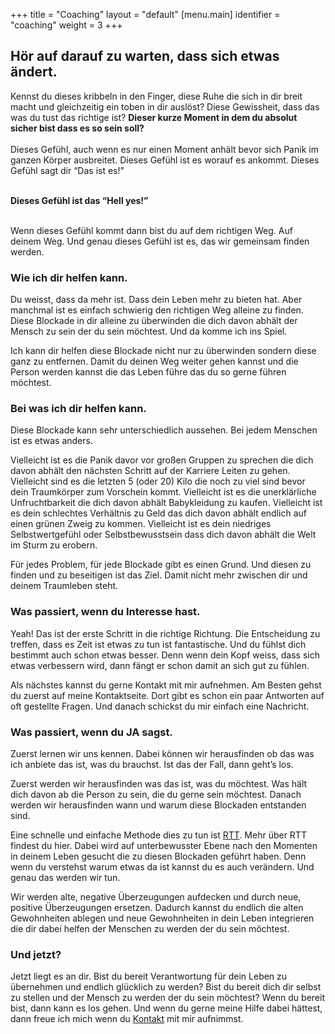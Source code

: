 +++
title = "Coaching"
layout = "default"
[menu.main]
identifier = "coaching"
weight = 3
+++

<div class="sub-hero img-coaching"></div>

<h2 class="sub-hero-img-text">Hör auf darauf zu warten, dass sich etwas ändert.</h2>

<p class="hero-text-coaching">
Kennst du dieses kribbeln in den Finger, diese Ruhe die sich in dir breit macht und gleichzeitig ein toben in dir auslöst? Diese Gewissheit, dass das was du tust das richtige ist? <strong>Dieser kurze Moment in dem du absolut sicher bist dass es so sein soll?</strong>
<br><br>
Dieses Gefühl, auch wenn es nur einen Moment anhält bevor sich Panik im ganzen Körper ausbreitet. Dieses Gefühl ist es worauf es ankommt. Dieses Gefühl sagt dir “Das ist es!” 
<br><br>

<strong>Dieses Gefühl ist das “Hell yes!”</strong>
<br><br>

Wenn dieses Gefühl kommt dann bist du auf dem richtigen Weg. Auf deinem Weg. Und genau dieses Gefühl ist es, das wir gemeinsam finden werden.
</p>


### Wie ich dir helfen kann.

Du weisst, dass da mehr ist. Dass dein Leben mehr zu bieten hat. Aber manchmal ist es einfach schwierig den richtigen Weg alleine zu finden. Diese Blockade in dir alleine zu überwinden die dich davon abhält der Mensch zu sein der du sein möchtest. Und da komme ich ins Spiel.

Ich kann dir helfen diese Blockade nicht nur zu überwinden sondern diese ganz zu entfernen. Damit du deinen Weg weiter gehen kannst und die Person werden kannst die das Leben führe das du so gerne führen möchtest.

### Bei was ich dir helfen kann.

Diese Blockade kann sehr unterschiedlich aussehen. Bei jedem Menschen ist es etwas anders. 

Vielleicht ist es die Panik davor vor großen Gruppen zu sprechen die dich davon abhält den nächsten Schritt auf der Karriere Leiten zu gehen. Vielleicht sind es die letzten 5 (oder 20) Kilo die noch zu viel sind bevor dein Traumkörper zum Vorschein kommt. Vielleicht ist es die unerklärliche Unfruchtbarkeit die dich davon abhält Babykleidung zu kaufen. Vielleicht ist es dein schlechtes Verhältnis zu Geld das dich davon abhält endlich auf einen grünen Zweig zu kommen. Vielleicht ist es dein niedriges Selbstwertgefühl oder Selbstbewusstsein dass dich davon abhält die Welt im Sturm zu erobern.

Für jedes Problem, für jede Blockade gibt es einen Grund. Und diesen zu finden und zu beseitigen ist das Ziel. Damit nicht mehr zwischen dir und deinem Traumleben steht.

### Was passiert, wenn du Interesse hast.

Yeah! Das ist der erste Schritt in die richtige Richtung. Die Entscheidung zu treffen, dass es Zeit ist etwas zu tun ist fantastische. Und du fühlst dich bestimmt auch schon etwas besser. Denn wenn dein Kopf weiss, dass sich etwas verbessern wird, dann fängt er schon damit an sich gut zu fühlen.

Als nächstes kannst du gerne Kontakt mit mir aufnehmen. Am Besten gehst du zuerst auf meine Kontaktseite. Dort gibt es schon ein paar Antworten auf oft gestellte Fragen. Und danach schickst du mir einfach eine Nachricht. 

### Was passiert, wenn du JA sagst.

Zuerst lernen wir uns kennen. Dabei können wir herausfinden ob das was ich anbiete das ist, was du brauchst. Ist das der Fall, dann geht’s los. 

Zuerst werden wir herausfinden was das ist, was du möchtest. Was hält dich davon ab die Person zu sein, die du gerne sein möchtest. Danach werden wir herausfinden wann und warum diese Blockaden entstanden sind. 

Eine schnelle und einfache Methode dies zu tun ist [RTT](/blog/was-ist-rtt). Mehr über RTT findest du hier. Dabei wird auf unterbewusster Ebene nach den Momenten in deinem Leben gesucht die zu diesen Blockaden geführt haben. Denn wenn du verstehst warum etwas da ist kannst du es auch verändern. Und genau das werden wir tun.

Wir werden alte, negative Überzeugungen aufdecken und durch neue, positive Überzeugungen ersetzen. Dadurch kannst du endlich die alten Gewohnheiten ablegen und neue Gewohnheiten in dein Leben integrieren die dir dabei helfen der Menschen zu werden der du sein möchtest.

### Und jetzt?

Jetzt liegt es an dir. Bist du bereit Verantwortung für dein Leben zu übernehmen und endlich glücklich zu werden? Bist du bereit dich dir selbst zu stellen und der Mensch zu werden der du sein möchtest? Wenn du bereit bist, dann kann es los gehen. Und wenn du gerne meine Hilfe dabei hättest, dann freue ich mich wenn du [Kontakt](mailto:verena@verenaortlieb.de{:target="_blank"}) mit mir aufnimmst.


